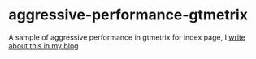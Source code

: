 # aggressive-performance-gtmetrix
A sample of aggressive performance in gtmetrix for index page, I [write about this in my blog](https://theyahya.com/blog/aggressive-performance-gtmetrix/)
